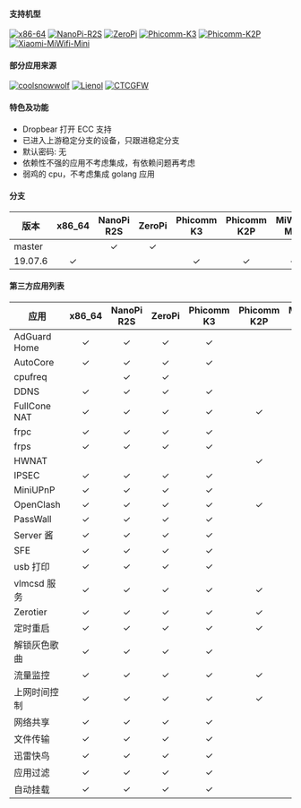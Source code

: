 #### 支持机型

[![x86-64](https://github.com/vgist/OpenWrt-Autobuild/workflows/x86-64/badge.svg)](https://github.com/vgist/OpenWrt-Autobuild/actions?query=workflow%3Ax86-64)
[![NanoPi-R2S](https://github.com/vgist/OpenWrt-Autobuild/workflows/NanoPi-R2S/badge.svg)](https://github.com/vgist/OpenWrt-Autobuild/actions?query=workflow%3ANanoPi-R2S)
[![ZeroPi](https://github.com/vgist/OpenWrt-Autobuild/workflows/ZeroPi/badge.svg)](https://github.com/vgist/OpenWrt-Autobuild/actions?query=workflow%3AZeroPi)
[![Phicomm-K3](https://github.com/vgist/OpenWrt-Autobuild/workflows/Phicomm-K3/badge.svg)](https://github.com/vgist/OpenWrt-Autobuild/actions?query=workflow%3APhicomm-K3)
[![Phicomm-K2P](https://github.com/vgist/OpenWrt-Autobuild/workflows/Phicomm-K2P/badge.svg)](https://github.com/vgist/OpenWrt-Autobuild/actions?query=workflow%3APhicomm-K2P)
[![Xiaomi-MiWifi-Mini](https://github.com/vgist/OpenWrt-Autobuild/workflows/Xiaomi-MiWifi-Mini/badge.svg)](https://github.com/vgist/OpenWrt-Autobuild/actions?query=workflow%3AXiaomi-MiWifi-Mini)

#### 部分应用来源

[![coolsnowwolf](https://img.shields.io/badge/Lede-Lean-orange.svg?style=flat&logo=appveyor)](https://github.com/coolsnowwolf/lede)
[![Lienol](https://img.shields.io/badge/OpenWrt-Lienol-orange.svg?style=flat&logo=appveyor)](https://github.com/Lienol/openwrt)
[![CTCGFW](https://img.shields.io/badge/OpenWrt-CTCGFW-orange.svg?style=flat&logo=appveyor)](https://github.com/project-openwrt/openwrt)

#### 特色及功能

- Dropbear 打开 ECC 支持
- 已进入上游稳定分支的设备，只跟进稳定分支
- 默认密码: 无
- 依赖性不强的应用不考虑集成，有依赖问题再考虑
- 弱鸡的 cpu，不考虑集成 golang 应用

#### 分支

| 版本   |x86_64 |NanoPi R2S|ZeroPi |Phicomm K3|Phicomm K2P|MiWiFi-Mini|
|--------|:-----:|:--------:|:-----:|:--------:|:---------:|:---------:|
| master |       | &check;  |&check;|          |           |           |
| 19.07.6|&check;|          |       | &check;  |  &check;  |  &check;  |

#### 第三方应用列表

| 应用        |x86_64 |NanoPi R2S|ZeroPi |Phicomm K3|Phicomm K2P|MiWiFi-Mini|
|-------------|:-----:|:--------:|:-----:|:--------:|:---------:|:---------:|
|AdGuard Home |&check;| &check;  |&check;| &check;  |           |           |
| AutoCore    |&check;| &check;  |&check;| &check;  |           |           |
| cpufreq     |       | &check;  |&check;|          |           |           |
| DDNS        |&check;| &check;  |&check;| &check;  |           |           |
|FullCone NAT |&check;| &check;  |&check;| &check;  |  &check;  |  &check;  |
| frpc        |&check;| &check;  |&check;| &check;  |           |           |
| frps        |&check;| &check;  |&check;| &check;  |           |           |
| HWNAT       |       |          |       |          |  &check;  |           |
| IPSEC       |&check;| &check;  |&check;| &check;  |           |           |
| MiniUPnP    |&check;| &check;  |&check;| &check;  |           |           |
| OpenClash   |&check;| &check;  |&check;| &check;  |  &check;  |           |
| PassWall    |&check;| &check;  |&check;| &check;  |           |  &check;  |
| Server 酱   |&check;| &check;  |&check;| &check;  |           |           |
| SFE         |&check;| &check;  |&check;| &check;  |           |  &check;  |
| usb 打印    |&check;| &check;  |&check;| &check;  |           |  &check;  |
| vlmcsd 服务 |&check;| &check;  |&check;| &check;  |  &check;  |  &check;  |
| Zerotier    |&check;| &check;  |&check;| &check;  |  &check;  |           |
| 定时重启    |&check;| &check;  |&check;| &check;  |  &check;  |  &check;  |
|解锁灰色歌曲 |&check;| &check;  |&check;| &check;  |           |           |
| 流量监控    |&check;| &check;  |&check;| &check;  |  &check;  |  &check;  |
|上网时间控制 |&check;| &check;  |&check;| &check;  |  &check;  |  &check;  |
| 网络共享    |&check;| &check;  |&check;| &check;  |           |  &check;  |
| 文件传输    |&check;| &check;  |&check;| &check;  |           |           |
| 迅雷快鸟    |&check;| &check;  |&check;| &check;  |           |           |
| 应用过滤    |&check;| &check;  |&check;| &check;  |           |           |
| 自动挂载    |&check;| &check;  |&check;| &check;  |           |  &check;  |
